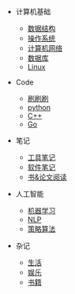 * 计算机基础
  * [数据结构](../计算机基础/数据结构/查找算法.md)
  * [操作系统](home2)
  * [计算机网络](guide)
  * [数据库](guide)
  * [Linux](guide)

* Code
  * [刷刷刷](../Code/刷刷刷/动态规划与贪心.md)
  * [python]()
  * [C++]()
  * [Go]()

* 笔记
  * [工具笔记]()
  * [软件笔记]()
  * [书&论文阅读]()

* 人工智能
  * [机器学习]()
  * [NLP]()
  * [策略算法]()

* 杂记
  * [生活]()
  * [娱乐]()
  * [书籍]()